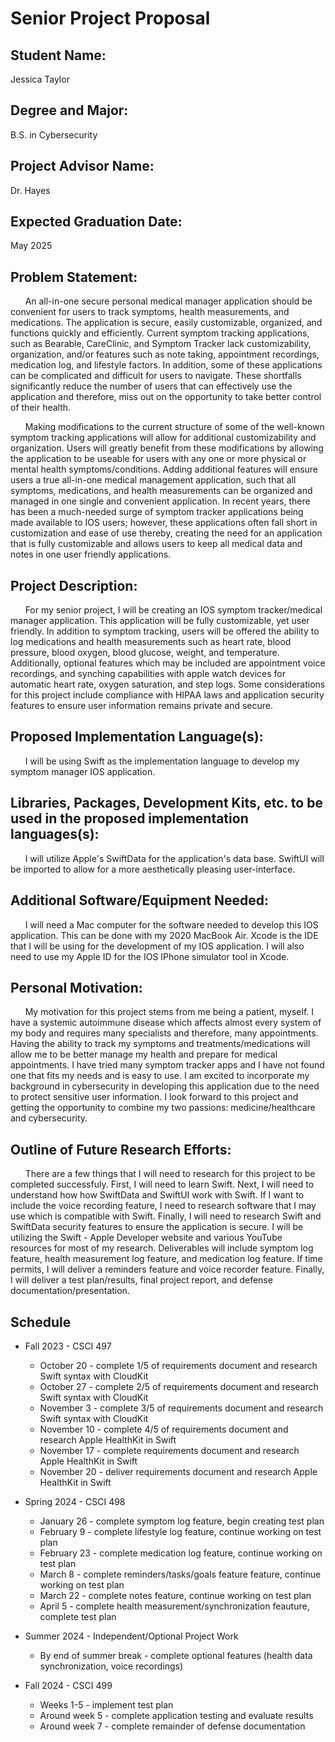 # Senior Project Proposal

## Student Name: 
Jessica Taylor

## Degree and Major: 
B.S. in Cybersecurity

## Project Advisor Name: 
Dr. Hayes

## Expected Graduation Date: 
May 2025

## Problem Statement:
&nbsp; &nbsp; &nbsp; An all-in-one secure personal medical manager application should be convenient for users to track symptoms, health measurements, and medications. The application is secure, easily customizable, organized, and functions quickly and efficiently. Current symptom tracking applications, such as Bearable, CareClinic, and Symptom Tracker lack customizability, organization, and/or features such as note taking, appointment recordings, medication log, and lifestyle factors. In addition, some of these applications can be complicated and difficult for users to navigate. These shortfalls significantly reduce the number of users that can effectively use the application and therefore, miss out on the opportunity to take better control of their health. 

&nbsp; &nbsp; &nbsp; Making modifications to the current structure of some of the well-known symptom tracking applications will allow for additional customizability and organization. Users will greatly benefit from these modifications by allowing the application to be useable for users with any one or more physical or mental health symptoms/conditions. Adding additional features will ensure users a true all-in-one medical management application, such that all symptoms, medications, and health measurements can be organized and managed in one single and convenient application. In recent years, there has been a much-needed surge of symptom tracker applications being made available to IOS users; however, these applications often fall short in customization and ease of use thereby, creating the need for an application that is fully customizable and allows users to keep all medical data and notes in one user friendly applications. 

## Project Description:
&nbsp; &nbsp; &nbsp; For my senior project, I will be creating an IOS symptom tracker/medical manager application. This application will be fully customizable, yet user friendly. In addition to symptom tracking, users will be offered the ability to log medications and health measurements such as heart rate, blood pressure, blood oxygen, blood glucose, weight, and temperature. Additionally, optional features which may be included are appointment voice recordings, and synching capabilities with apple watch devices for automatic heart rate, oxygen saturation, and step logs. Some considerations for this project include compliance with HIPAA laws and application security features to ensure user information remains private and secure.

## Proposed Implementation Language(s): 
&nbsp; &nbsp; &nbsp; I will be using Swift as the implementation language to develop my symptom manager IOS application.

## Libraries, Packages, Development Kits, etc. to be used in the proposed implementation languages(s):
&nbsp; &nbsp; &nbsp; I will utilize Apple's SwiftData for the application's data base. SwiftUI will be imported to allow for a more aesthetically pleasing user-interface.  

## Additional Software/Equipment Needed:
&nbsp; &nbsp; &nbsp; I will need a Mac computer for the software needed to develop this IOS application. This can be done with my 2020 MacBook Air. Xcode is the IDE that I will be using for the development of my IOS application. I will also need to use my Apple ID for the IOS IPhone simulator tool in Xcode.

## Personal Motivation:
&nbsp; &nbsp; &nbsp; My motivation for this project stems from me being a patient, myself. I have a systemic autoimmune disease which affects almost every system of my body and requires many specialists and therefore, many appointments. Having the ability to track my symptoms and treatments/medications will allow me to be better manage my health and prepare for medical appointments. I have tried many symptom tracker apps and I have not found one that fits my needs and is easy to use. I am excited to incorporate my background in cybersecurity in developing this application due to the need to protect sensitive user information. I look forward to this project and getting the opportunity to combine my two passions: medicine/healthcare and cybersecurity.

## Outline of Future Research Efforts:
&nbsp; &nbsp; &nbsp; There are a few things that I will need to research for this project to be completed successfuly. First, I will need to learn Swift. Next, I will need to understand how how SwiftData and SwiftUI work with Swift. If I want to include the voice recording feature, I need to research software that I may use which is compatible with Swift. Finally, I will need to research Swift and SwiftData security features to ensure the application is secure. I will be utilizing the Swift - Apple Developer website and various YouTube resources for most of my research. Deliverables will include symptom log feature, health measurement log feature, and medication log feature. If time permits, I will deliver a reminders feature and voice recorder feature. Finally, I will deliver a test plan/results, final project report, and defense documentation/presentation. 

## Schedule
* Fall 2023 - CSCI 497
  * October 20 - complete 1/5 of requirements document and research Swift syntax with CloudKit
  * October 27 - complete 2/5 of requirements document and research Swift syntax with CloudKit
  * November 3 - complete 3/5 of requirements document and research Swift syntax with CloudKit
  * November 10 - complete 4/5 of requirements document and research Apple HealthKit in Swift
  * November 17 - complete requirements document and research Apple HealthKit in Swift
  * November 20 - deliver requirements document and research Apple HealthKit in Swift
    
* Spring 2024 - CSCI 498
  * January 26 - complete symptom log feature, begin creating test plan
  * February 9 - complete lifestyle log feature, continue working on test plan
  * February 23 - complete medication log feature, continue working on test plan
  * March 8 - complete reminders/tasks/goals feature feature, continue working on test plan
  * March 22 - complete notes feature, continue working on test plan
  * April 5 - complete health measurement/synchronization feauture, complete test plan

* Summer 2024 - Independent/Optional Project Work
  * By end of summer break - complete optional features (health data synchronization, voice recordings)

* Fall 2024 - CSCI 499
  * Weeks 1-5 - implement test plan
  * Around week 5 - complete application testing and evaluate results
  * Around week 7 - complete remainder of defense documentation

